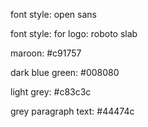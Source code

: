 <!-- this is just for me (dakota) to remember what colors and such to use when designing the site. -->

font style: open sans

font style: for logo: roboto slab

maroon: #c91757

dark blue green: #008080

light grey: #c83c3c

grey paragraph text: #44474c